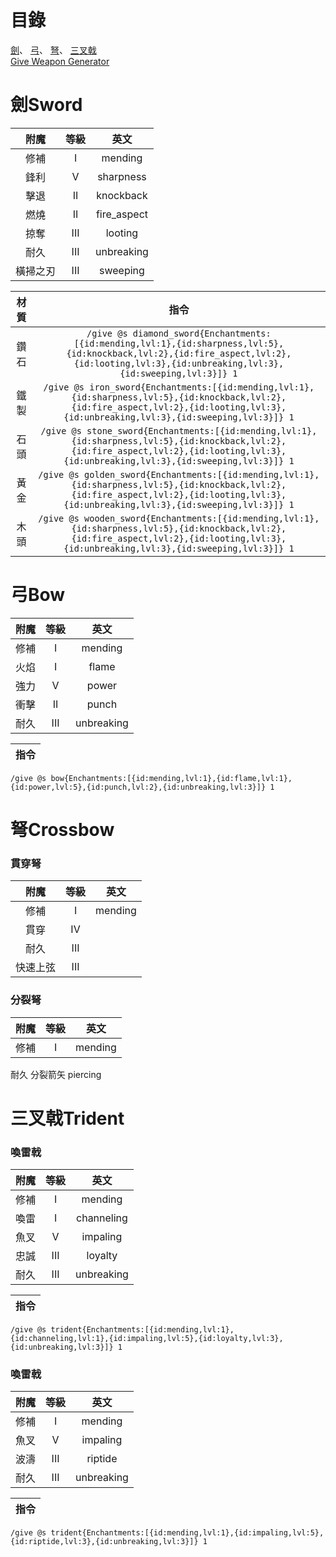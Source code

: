 # 目錄
 [劍](Weapon.md#劍Sword)、
 [弓](Weapon.md#弓Bow)、
 [弩](Weapon.md#弩Crossbow)、
 [三叉戟](Weapon.md#三叉戟Trident)  
 [Give Weapon Generator](https://www.digminecraft.com/generators/give_weapon.php)  
 
# 劍Sword
附魔|等級|英文
:---:|:---:|:---:
修補 | I | mending
鋒利 | V | sharpness
擊退 | II | knockback
燃燒 | II | fire_aspect
掠奪 | III | looting
耐久 | III | unbreaking
橫掃之刃 | III | sweeping

材質|指令
:---:|:---:
鑽石|`/give @s diamond_sword{Enchantments:[{id:mending,lvl:1},{id:sharpness,lvl:5},{id:knockback,lvl:2},{id:fire_aspect,lvl:2},{id:looting,lvl:3},{id:unbreaking,lvl:3},{id:sweeping,lvl:3}]} 1`
鐵製|`/give @s iron_sword{Enchantments:[{id:mending,lvl:1},{id:sharpness,lvl:5},{id:knockback,lvl:2},{id:fire_aspect,lvl:2},{id:looting,lvl:3},{id:unbreaking,lvl:3},{id:sweeping,lvl:3}]} 1`
石頭|`/give @s stone_sword{Enchantments:[{id:mending,lvl:1},{id:sharpness,lvl:5},{id:knockback,lvl:2},{id:fire_aspect,lvl:2},{id:looting,lvl:3},{id:unbreaking,lvl:3},{id:sweeping,lvl:3}]} 1`
黃金|`/give @s golden_sword{Enchantments:[{id:mending,lvl:1},{id:sharpness,lvl:5},{id:knockback,lvl:2},{id:fire_aspect,lvl:2},{id:looting,lvl:3},{id:unbreaking,lvl:3},{id:sweeping,lvl:3}]} 1`
木頭|`/give @s wooden_sword{Enchantments:[{id:mending,lvl:1},{id:sharpness,lvl:5},{id:knockback,lvl:2},{id:fire_aspect,lvl:2},{id:looting,lvl:3},{id:unbreaking,lvl:3},{id:sweeping,lvl:3}]} 1`


# 弓Bow
附魔|等級|英文
:---:|:---:|:---:
修補 | I | mending
火焰 | I | flame
強力 | V | power
衝擊 | II | punch
耐久 | III | unbreaking

|指令|
|:---:|
`/give @s bow{Enchantments:[{id:mending,lvl:1},{id:flame,lvl:1},{id:power,lvl:5},{id:punch,lvl:2},{id:unbreaking,lvl:3}]} 1`

# 弩Crossbow
### 貫穿弩
附魔|等級|英文
:---:|:---:|:---:
修補 | I | mending
貫穿 | IV | 
耐久  |III | 
快速上弦 | III | 

### 分裂弩
附魔|等級|英文
:---:|:---:|:---:
修補 | I | mending
耐久
分裂箭矢 piercing

# 三叉戟Trident
### 喚雷戟
附魔|等級|英文
:---:|:---:|:---:
修補 | I | mending
喚雷 | I | channeling
魚叉 | V | impaling
忠誠 | III | loyalty
耐久 | III | unbreaking

|指令|
|:---:|
`/give @s trident{Enchantments:[{id:mending,lvl:1},{id:channeling,lvl:1},{id:impaling,lvl:5},{id:loyalty,lvl:3},{id:unbreaking,lvl:3}]} 1`

### 喚雷戟
附魔|等級|英文
:---:|:---:|:---:
修補 | I | mending
魚叉 | V | impaling
波濤 | III | riptide
耐久 | III | unbreaking

|指令|
|:---:|
`/give @s trident{Enchantments:[{id:mending,lvl:1},{id:impaling,lvl:5},{id:riptide,lvl:3},{id:unbreaking,lvl:3}]} 1`

